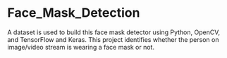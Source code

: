 # Face_Mask_Detection
A dataset is used to build this face mask detector using Python, OpenCV, and TensorFlow and Keras. This project identifies whether the person on image/video stream is wearing a face mask or not. 
